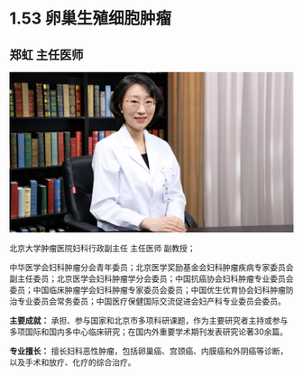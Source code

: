 # 1.53 卵巢生殖细胞肿瘤

## 郑虹 主任医师

![1678424320945](image/c01_53/1678424320945.png)

北京大学肿瘤医院妇科行政副主任 主任医师 副教授；

中华医学会妇科肿瘤分会青年委员；北京医学奖励基金会妇科肿瘤疾病专家委员会副主任委员；北京医学会妇科肿瘤学分会委员；中国抗癌协会妇科肿瘤专业委员会委员；中国临床肿瘤学会妇科肿瘤专家委员会委员；中国优生优育协会妇科肿瘤防治专业委员会常务委员；中国医疗保健国际交流促进会妇产科专业委员会委员。

**主要成就：** 承担、参与国家和北京市多项科研课题，作为主要研究者主持或参与多项国际和国内多中心临床研究；在国内外重要学术期刊发表研究论著30余篇。

**专业擅长：** 擅长妇科恶性肿瘤，包括卵巢癌、宫颈癌、内膜癌和外阴癌等诊断，以及手术和放疗、化疗的综合治疗。
